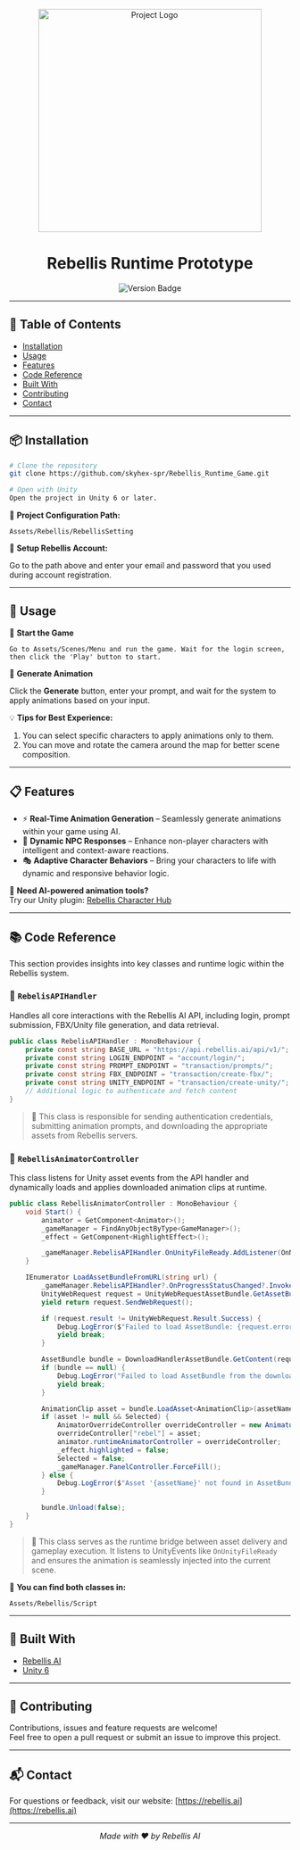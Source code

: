 <p align="center">
  <img src="https://bitnerdstudio.com/rebellis.jpg" alt="Project Logo" width="400">
</p>

<h1 align="center">Rebellis Runtime Prototype</h1>

<p align="center">
  <img src="https://img.shields.io/badge/version-1.0.0-a259ff?style=flat-square&logo=github" alt="Version Badge">
</p>

---

## 📑 Table of Contents

- [Installation](#-installation)
- [Usage](#-usage)
- [Features](#-features)
- [Code Reference](#-code-reference)
- [Built With](#-built-with)
- [Contributing](#-contributing)
- [Contact](#-contact)

---

## 📦 Installation

```bash
# Clone the repository
git clone https://github.com/skyhex-spr/Rebellis_Runtime_Game.git

# Open with Unity
Open the project in Unity 6 or later.
```

📁 **Project Configuration Path:**

```
Assets/Rebellis/RebellisSetting
```

🔐 **Setup Rebellis Account:**

Go to the path above and enter your email and password that you used during account registration.

---

## 🚀 Usage

🧭 **Start the Game**

```
Go to Assets/Scenes/Menu and run the game. Wait for the login screen, then click the 'Play' button to start.
```

🎨 **Generate Animation**

Click the **Generate** button, enter your prompt, and wait for the system to apply animations based on your input.

💡 **Tips for Best Experience:**

1. You can select specific characters to apply animations only to them.
2. You can move and rotate the camera around the map for better scene composition.

---

## 📋 Features

- ⚡ **Real-Time Animation Generation** – Seamlessly generate animations within your game using AI.
- 🧠 **Dynamic NPC Responses** – Enhance non-player characters with intelligent and context-aware reactions.
- 🎭 **Adaptive Character Behaviors** – Bring your characters to life with dynamic and responsive behavior logic.

🔧 **Need AI-powered animation tools?**  
Try our Unity plugin: [Rebellis Character Hub](https://character-hub.rebellis.ai/apihub/unity)

---

## 📚 Code Reference

This section provides insights into key classes and runtime logic within the Rebellis system.

### 📡 `RebelisAPIHandler`
Handles all core interactions with the Rebellis AI API, including login, prompt submission, FBX/Unity file generation, and data retrieval.

```csharp
public class RebelisAPIHandler : MonoBehaviour {
    private const string BASE_URL = "https://api.rebellis.ai/api/v1/";
    private const string LOGIN_ENDPOINT = "account/login/";
    private const string PROMPT_ENDPOINT = "transaction/prompts/";
    private const string FBX_ENDPOINT = "transaction/create-fbx/";
    private const string UNITY_ENDPOINT = "transaction/create-unity/";
    // Additional logic to authenticate and fetch content
}
```

> 📡 This class is responsible for sending authentication credentials, submitting animation prompts, and downloading the appropriate assets from Rebellis servers.

### 🧠 `RebellisAnimatorController`
This class listens for Unity asset events from the API handler and dynamically loads and applies downloaded animation clips at runtime.

```csharp
public class RebellisAnimatorController : MonoBehaviour {
    void Start() {
        animator = GetComponent<Animator>();
        _gameManager = FindAnyObjectByType<GameManager>();
        _effect = GetComponent<HighlightEffect>();

        _gameManager.RebelisAPIHandler.OnUnityFileReady.AddListener(OnNewAnimationArrived);
    }

    IEnumerator LoadAssetBundleFromURL(string url) {
        _gameManager.RebelisAPIHandler?.OnProgressStatusChanged?.Invoke(99);
        UnityWebRequest request = UnityWebRequestAssetBundle.GetAssetBundle(url);
        yield return request.SendWebRequest();

        if (request.result != UnityWebRequest.Result.Success) {
            Debug.LogError($"Failed to load AssetBundle: {request.error}");
            yield break;
        }

        AssetBundle bundle = DownloadHandlerAssetBundle.GetContent(request);
        if (bundle == null) {
            Debug.LogError("Failed to load AssetBundle from the downloaded content.");
            yield break;
        }

        AnimationClip asset = bundle.LoadAsset<AnimationClip>(assetName);
        if (asset != null && Selected) {
            AnimatorOverrideController overrideController = new AnimatorOverrideController(animator.runtimeAnimatorController);
            overrideController["rebel"] = asset;
            animator.runtimeAnimatorController = overrideController;
            _effect.highlighted = false;
            Selected = false;
            _gameManager.PanelController.ForceFill();
        } else {
            Debug.LogError($"Asset '{assetName}' not found in AssetBundle.");
        }

        bundle.Unload(false);
    }
}
```

> 🧠 This class serves as the runtime bridge between asset delivery and gameplay execution. It listens to UnityEvents like `OnUnityFileReady` and ensures the animation is seamlessly injected into the current scene.

📁 **You can find both classes in:**
```
Assets/Rebellis/Script
```

---

## 🧰 Built With

- [Rebellis AI](https://demo.rebellis.ai/)
- [Unity 6](https://unity.com/releases/unity-6)

---

## 🤝 Contributing

Contributions, issues and feature requests are welcome!  
Feel free to open a pull request or submit an issue to improve this project.

---

## 📬 Contact

For questions or feedback, visit our website: [https://rebellis.ai](https://rebellis.ai)

---

<p align="center">
  <em>Made with ❤️ by Rebellis AI</em>
</p>
